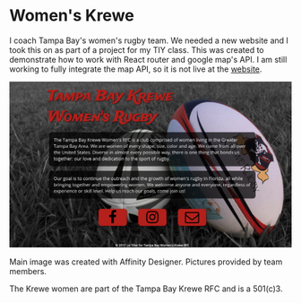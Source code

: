 # Women&#39;s Krewe

I coach Tampa Bay's women's rugby team.  We needed a new website and I took this on as part of a project for my TIY class.  This was created to demonstrate how to work with React router and google map's API.  I am still working to fully integrate the map API, so it is not live at the [website](www.krewewomensrugby.com).  

![Krewe Women's Rugby home page](https://raw.githubusercontent.com/lizthrilla/womenskrewe/master/Tampa_Bay_Women_s_Krewe.png)

Main image was created with Affinity Designer.  Pictures provided by team members.  

The Krewe women are part of the Tampa Bay Krewe RFC and is a 501(c)3.
